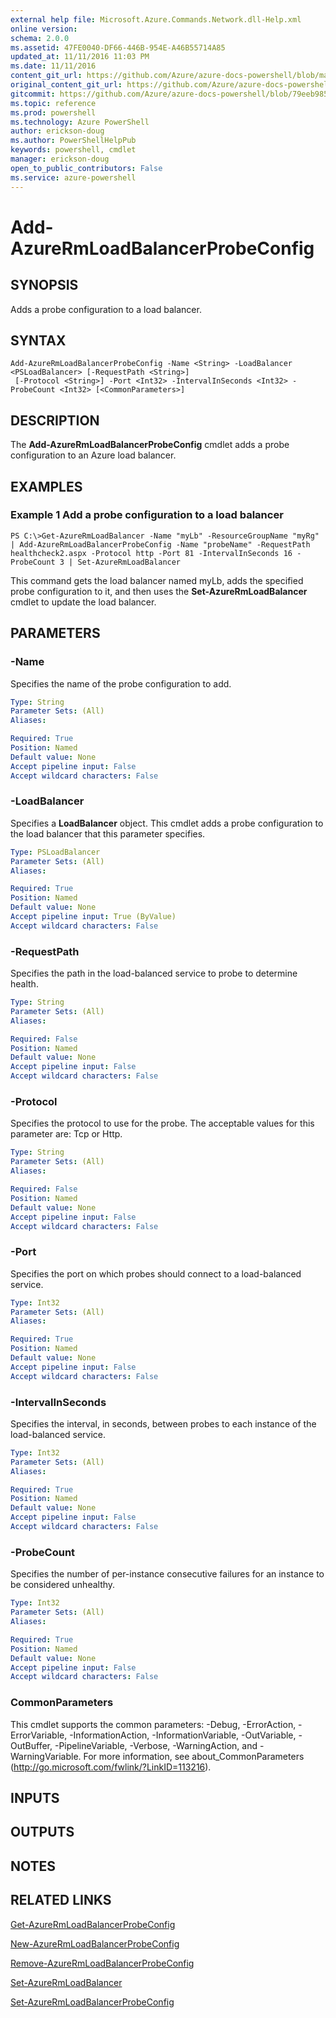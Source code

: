 ```yaml
---
external help file: Microsoft.Azure.Commands.Network.dll-Help.xml
online version: 
schema: 2.0.0
ms.assetid: 47FE0040-DF66-446B-954E-A46B55714A85
updated_at: 11/11/2016 11:03 PM
ms.date: 11/11/2016
content_git_url: https://github.com/Azure/azure-docs-powershell/blob/master/azureps-cmdlets-docs/ResourceManager/AzureRM.Network/v3.0.0/Add-AzureRmLoadBalancerProbeConfig.md
original_content_git_url: https://github.com/Azure/azure-docs-powershell/blob/master/azureps-cmdlets-docs/ResourceManager/AzureRM.Network/v3.0.0/Add-AzureRmLoadBalancerProbeConfig.md
gitcommit: https://github.com/Azure/azure-docs-powershell/blob/79eeb985ea480979357fb4695832a0c3d29a48bf/azureps-cmdlets-docs/ResourceManager/AzureRM.Network/v3.0.0/Add-AzureRmLoadBalancerProbeConfig.md
ms.topic: reference
ms.prod: powershell
ms.technology: Azure PowerShell
author: erickson-doug
ms.author: PowerShellHelpPub
keywords: powershell, cmdlet
manager: erickson-doug
open_to_public_contributors: False
ms.service: azure-powershell
---
```


# Add-AzureRmLoadBalancerProbeConfig

## SYNOPSIS
Adds a probe configuration to a load balancer.

## SYNTAX

```
Add-AzureRmLoadBalancerProbeConfig -Name <String> -LoadBalancer <PSLoadBalancer> [-RequestPath <String>]
 [-Protocol <String>] -Port <Int32> -IntervalInSeconds <Int32> -ProbeCount <Int32> [<CommonParameters>]
```

## DESCRIPTION
The **Add-AzureRmLoadBalancerProbeConfig** cmdlet adds a probe configuration to an Azure load balancer.

## EXAMPLES

### Example 1 Add a probe configuration to a load balancer
```
PS C:\>Get-AzureRmLoadBalancer -Name "myLb" -ResourceGroupName "myRg" | Add-AzureRmLoadBalancerProbeConfig -Name "probeName" -RequestPath healthcheck2.aspx -Protocol http -Port 81 -IntervalInSeconds 16 -ProbeCount 3 | Set-AzureRmLoadBalancer
```

This command gets the load balancer named myLb, adds the specified probe configuration to it, and then uses the **Set-AzureRmLoadBalancer** cmdlet to update the load balancer.

## PARAMETERS

### -Name
Specifies the name of the probe configuration to add.

```yaml
Type: String
Parameter Sets: (All)
Aliases: 

Required: True
Position: Named
Default value: None
Accept pipeline input: False
Accept wildcard characters: False
```

### -LoadBalancer
Specifies a **LoadBalancer** object.
This cmdlet adds a probe configuration to the load balancer that this parameter specifies.

```yaml
Type: PSLoadBalancer
Parameter Sets: (All)
Aliases: 

Required: True
Position: Named
Default value: None
Accept pipeline input: True (ByValue)
Accept wildcard characters: False
```

### -RequestPath
Specifies the path in the load-balanced service to probe to determine health.

```yaml
Type: String
Parameter Sets: (All)
Aliases: 

Required: False
Position: Named
Default value: None
Accept pipeline input: False
Accept wildcard characters: False
```

### -Protocol
Specifies the protocol to use for the probe.
The acceptable values for this parameter are: Tcp or Http.

```yaml
Type: String
Parameter Sets: (All)
Aliases: 

Required: False
Position: Named
Default value: None
Accept pipeline input: False
Accept wildcard characters: False
```

### -Port
Specifies the port on which probes should connect to a load-balanced service.

```yaml
Type: Int32
Parameter Sets: (All)
Aliases: 

Required: True
Position: Named
Default value: None
Accept pipeline input: False
Accept wildcard characters: False
```

### -IntervalInSeconds
Specifies the interval, in seconds, between probes to each instance of the load-balanced service.

```yaml
Type: Int32
Parameter Sets: (All)
Aliases: 

Required: True
Position: Named
Default value: None
Accept pipeline input: False
Accept wildcard characters: False
```

### -ProbeCount
Specifies the number of per-instance consecutive failures for an instance to be considered unhealthy.

```yaml
Type: Int32
Parameter Sets: (All)
Aliases: 

Required: True
Position: Named
Default value: None
Accept pipeline input: False
Accept wildcard characters: False
```

### CommonParameters
This cmdlet supports the common parameters: -Debug, -ErrorAction, -ErrorVariable, -InformationAction, -InformationVariable, -OutVariable, -OutBuffer, -PipelineVariable, -Verbose, -WarningAction, and -WarningVariable. For more information, see about_CommonParameters (http://go.microsoft.com/fwlink/?LinkID=113216).

## INPUTS

## OUTPUTS

## NOTES

## RELATED LINKS

[Get-AzureRmLoadBalancerProbeConfig](xref:ResourceManager/AzureRM.Network/v3.0.0/Get-AzureRmLoadBalancerProbeConfig.md)

[New-AzureRmLoadBalancerProbeConfig](xref:ResourceManager/AzureRM.Network/v3.0.0/New-AzureRmLoadBalancerProbeConfig.md)

[Remove-AzureRmLoadBalancerProbeConfig](xref:ResourceManager/AzureRM.Network/v3.0.0/Remove-AzureRmLoadBalancerProbeConfig.md)

[Set-AzureRmLoadBalancer](xref:ResourceManager/AzureRM.Network/v3.0.0/Set-AzureRmLoadBalancer.md)

[Set-AzureRmLoadBalancerProbeConfig](xref:ResourceManager/AzureRM.Network/v3.0.0/Set-AzureRmLoadBalancerProbeConfig.md)


